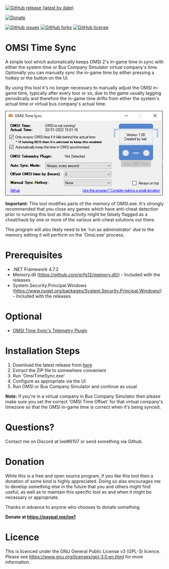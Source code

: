 [![GitHub release (latest by date)](https://img.shields.io/github/v/release/Ixe1/OMSI-Time-Sync)](https://github.com/Ixe1/OMSI-Time-Sync/releases)

[![Donate](https://img.shields.io/badge/Donate-PayPal-green.svg)](https://paypal.me/ixe1)

[![GitHub issues](https://img.shields.io/github/issues/Ixe1/OMSI-Time-Sync)](https://github.com/Ixe1/OMSI-Time-Sync/issues) [![GitHub forks](https://img.shields.io/github/forks/Ixe1/OMSI-Time-Sync)](https://github.com/Ixe1/OMSI-Time-Sync/network) [![GitHub license](https://img.shields.io/github/license/Ixe1/OMSI-Time-Sync)](https://github.com/Ixe1/OMSI-Time-Sync)

# OMSI Time Sync
A simple tool which automatically keeps OMSI 2's in-game time in sync with either the system time or Bus Company Simulator virtual company's time. Optionally you can manually sync the in-game time by either pressing a hotkey or the button on the UI.

By using this tool it's no longer necessary to manually adjust the OMSI in-game time, typically after every tour or so, due to the game usually lagging periodically and therefore the in-game time drifts from either the system's actual time or virtual bus company's actual time.

![OMSI Time Sync](https://github.com/Ixe1/OMSI-Time-Sync/blob/master/OMSI%20Time%20Sync/screenshot/app.png)

**Important:** This tool modifies parts of the memory of OMSI.exe. It's strongly recommended that you close any games which have anti-cheat detection prior to running this tool as this activity might be falsely flagged as a cheat/hack by one or more of the various anti-cheat solutions out there.

This program will also likely need to be 'run as administrator' due to the memory editing it will perform on the 'Omsi.exe' process.

# Prerequisites
- .NET Framework 4.7.2
- Memory.dll (https://github.com/erfg12/memory.dll/) - Included with the releases
- System.Security.Principal.Windows (https://www.nuget.org/packages/System.Security.Principal.Windows/) - Included with the releases

# Optional
- [OMSI Time Sync's Telemetry Plugin](https://github.com/Ixe1/OMSI-Time-Sync-Telemetry-Plugin)

# Installation Steps
1. Download the latest release from [here](https://github.com/Ixe1/OMSI-Time-Sync/releases)
2. Extract the ZIP file to somewhere convenient
3. Run 'OmsiTimeSync.exe'
4. Configure as appropriate via the UI
5. Run OMSI or Bus Company Simulator and continue as usual

**Note:** If you're in a virtual company in Bus Company Simulator then please make sure you set the correct 'OMSI Time Offset' for that virtual company's timezone so that the OMSI in-game time is correct when it's being synced.

# Questions?
Contact me on Discord at Ixel#6107 or send something via Github.

# Donation
While this is a free and open source program, if you like this tool then a donation of some kind is highly appreciated. Doing so also encourages me to develop something else in the future that you and others might find useful, as well as to maintain this specific tool as and when it might be necessary or appropriate.

Thanks in advance to anyone who chooses to donate something.

**Donate at https://paypal.me/ixe1**

# Licence
This is licenced under the GNU General Public License v3 (GPL-3) licence. Please see https://www.gnu.org/licenses/gpl-3.0.en.html for more information.
